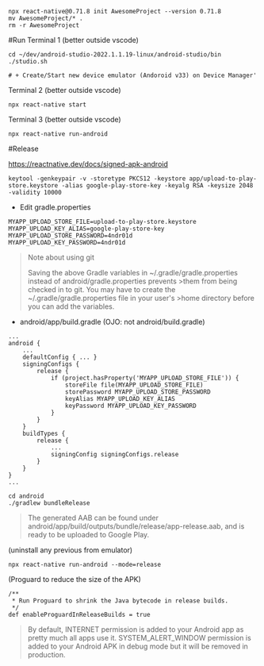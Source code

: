```
npx react-native@0.71.8 init AwesomeProject --version 0.71.8 
mv AwesomeProject/* .
rm -r AwesomeProject
```

#Run
Terminal 1 (better outside vscode)
```
cd ~/dev/android-studio-2022.1.1.19-linux/android-studio/bin
./studio.sh

# + Create/Start new device emulator (Andoroid v33) on Device Manager'
```

Terminal 2 (better outside vscode)
```
npx react-native start
```

Terminal 3 (better outside vscode)
```
npx react-native run-android
```

#Release

https://reactnative.dev/docs/signed-apk-android
```
keytool -genkeypair -v -storetype PKCS12 -keystore app/upload-to-play-store.keystore -alias google-play-store-key -keyalg RSA -keysize 2048 -validity 10000
```

+ Edit gradle.properties
```
MYAPP_UPLOAD_STORE_FILE=upload-to-play-store.keystore
MYAPP_UPLOAD_KEY_ALIAS=google-play-store-key
MYAPP_UPLOAD_STORE_PASSWORD=4ndr01d
MYAPP_UPLOAD_KEY_PASSWORD=4ndr01d
```

>Note about using git
>
>Saving the above Gradle variables in ~/.gradle/gradle.properties instead of android/gradle.properties prevents >them from being checked in to git. You may have to create the ~/.gradle/gradle.properties file in your user's >home directory before you can add the variables.

+ android/app/build.gradle (OJO: not android/build.gradle)
```
...
android {
    ...
    defaultConfig { ... }
    signingConfigs {
        release {
            if (project.hasProperty('MYAPP_UPLOAD_STORE_FILE')) {
                storeFile file(MYAPP_UPLOAD_STORE_FILE)
                storePassword MYAPP_UPLOAD_STORE_PASSWORD
                keyAlias MYAPP_UPLOAD_KEY_ALIAS
                keyPassword MYAPP_UPLOAD_KEY_PASSWORD
            }
        }
    }
    buildTypes {
        release {
            ...
            signingConfig signingConfigs.release
        }
    }
}
...
```

```
cd android
./gradlew bundleRelease
``` 

>The generated AAB can be found under android/app/build/outputs/bundle/release/app-release.aab, 
>and is ready to be uploaded to Google Play.

(uninstall any previous from emulator)
```
npx react-native run-android --mode=release
```

(Proguard to reduce the size of the APK)
```
/**
 * Run Proguard to shrink the Java bytecode in release builds.
 */
def enableProguardInReleaseBuilds = true
```

>By default, INTERNET permission is added to your Android app as pretty much all apps use it. 
>SYSTEM_ALERT_WINDOW permission is added to your Android APK in debug mode but it will be removed in production.

